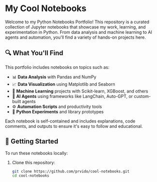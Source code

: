 # My Cool Notebooks

Welcome to my Python Notebooks Portfolio! This repository is a curated collection of Jupyter notebooks that showcase my work, learning, and experimentation in Python. From data analysis and machine learning to AI agents and automation, you'll find a variety of hands-on projects here.

## 🔍 What You'll Find

This portfolio includes notebooks on topics such as:

- 📊 **Data Analysis** with Pandas and NumPy  
- 📈 **Data Visualization** using Matplotlib and Seaborn  
- 🧠 **Machine Learning** projects with Scikit-learn, XGBoost, and others  
- 🤖 **AI Agents** using frameworks like LangChain, Auto-GPT, or custom-built agents  
- ⚙️ **Automation Scripts** and productivity tools  
- 🧪 **Python Experiments** and library prototypes  

Each notebook is self-contained and includes explanations, code comments, and outputs to ensure it's easy to follow and educational.

## 🚀 Getting Started

To run these notebooks locally:

1. Clone this repository:
   ```bash
   git clone https://github.com/prvido/cool-notebooks.git
   cd cool-notebooks
